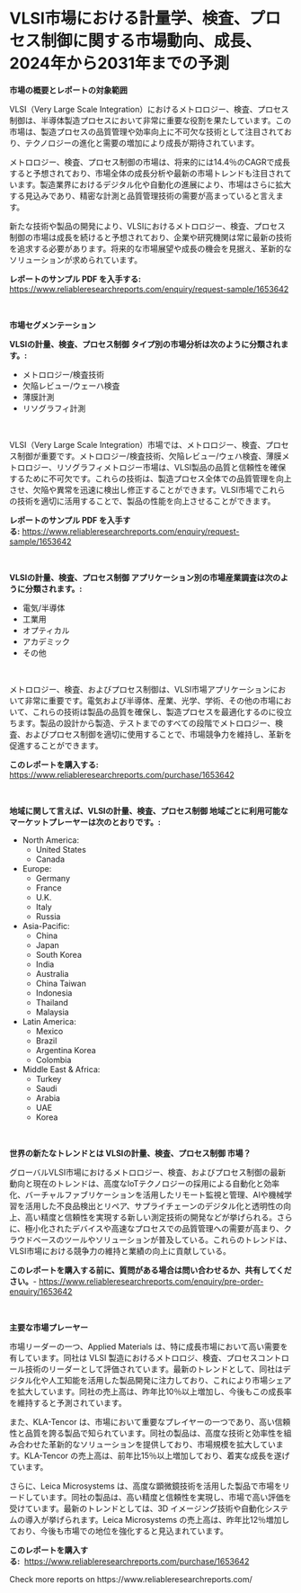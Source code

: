<p><h1>VLSI市場における計量学、検査、プロセス制御に関する市場動向、成長、2024年から2031年までの予測</h1></p><p><strong>市場の概要とレポートの対象範囲</strong></p>
<p><p>VLSI（Very Large Scale Integration）におけるメトロロジー、検査、プロセス制御は、半導体製造プロセスにおいて非常に重要な役割を果たしています。この市場は、製造プロセスの品質管理や効率向上に不可欠な技術として注目されており、テクノロジーの進化と需要の増加により成長が期待されています。</p><p>メトロロジー、検査、プロセス制御の市場は、将来的には14.4％のCAGRで成長すると予想されており、市場全体の成長分析や最新の市場トレンドも注目されています。製造業界におけるデジタル化や自動化の進展により、市場はさらに拡大する見込みであり、精密な計測と品質管理技術の需要が高まっていると言えます。</p><p>新たな技術や製品の開発により、VLSIにおけるメトロロジー、検査、プロセス制御の市場は成長を続けると予想されており、企業や研究機関は常に最新の技術を追求する必要があります。将来的な市場展望や成長の機会を見据え、革新的なソリューションが求められています。</p></p>
<p><strong>レポートのサンプル PDF を入手する:</strong> <a href="https://www.reliableresearchreports.com/enquiry/request-sample/1653642">https://www.reliableresearchreports.com/enquiry/request-sample/1653642</a></p>
<p>&nbsp;</p>
<p><strong>市場セグメンテーション</strong></p>
<p><strong>VLSIの計量、検査、プロセス制御 タイプ別の市場分析は次のように分類されます。:</strong></p>
<p><ul><li>メトロロジー/検査技術</li><li>欠陥レビュー/ウェーハ検査</li><li>薄膜計測</li><li>リソグラフィ計測</li></ul></p>
<p>&nbsp;</p>
<p><p>VLSI（Very Large Scale Integration）市場では、メトロロジー、検査、プロセス制御が重要です。メトロロジー/検査技術、欠陥レビュー/ウェハ検査、薄膜メトロロジー、リソグラフィメトロジー市場は、VLSI製品の品質と信頼性を確保するために不可欠です。これらの技術は、製造プロセス全体での品質管理を向上させ、欠陥や異常を迅速に検出し修正することができます。VLSI市場でこれらの技術を適切に活用することで、製品の性能を向上させることができます。</p></p>
<p><strong>レポートのサンプル PDF を入手する:</strong>&nbsp;<a href="https://www.reliableresearchreports.com/enquiry/request-sample/1653642">https://www.reliableresearchreports.com/enquiry/request-sample/1653642</a></p>
<p>&nbsp;</p>
<p><strong> VLSIの計量、検査、プロセス制御 アプリケーション別の市場産業調査は次のように分類されます。:</strong></p>
<p><ul><li>電気/半導体</li><li>工業用</li><li>オプティカル</li><li>アカデミック</li><li>その他</li></ul></p>
<p>&nbsp;</p>
<p><p>メトロロジー、検査、およびプロセス制御は、VLSI市場アプリケーションにおいて非常に重要です。電気および半導体、産業、光学、学術、その他の市場において、これらの技術は製品の品質を確保し、製造プロセスを最適化するのに役立ちます。製品の設計から製造、テストまでのすべての段階でメトロロジー、検査、およびプロセス制御を適切に使用することで、市場競争力を維持し、革新を促進することができます。</p></p>
<p><strong>このレポートを購入する:</strong>&nbsp; <a href="https://www.reliableresearchreports.com/purchase/1653642">https://www.reliableresearchreports.com/purchase/1653642</a></p>
<p>&nbsp;</p>
<p><strong>地域に関して言えば、VLSIの計量、検査、プロセス制御 地域ごとに利用可能なマーケットプレーヤーは次のとおりです。:</strong></p>
<p><ul>
    <li>
        North America:
        <ul>
            <li>United States</li>
            <li>Canada</li>
        </ul>
    </li>
    <li>
        Europe:
        <ul>
            <li>Germany</li>
            <li>France</li>
            <li>U.K.</li>
            <li>Italy</li>
            <li>Russia</li>
        </ul>
    </li>
    <li>
        Asia-Pacific:
        <ul>
            <li>China</li>
            <li>Japan</li>
            <li>South Korea</li>
            <li>India</li>
            <li>Australia</li>
            <li>China Taiwan</li>
            <li>Indonesia</li>
            <li>Thailand</li>
            <li>Malaysia</li>
        </ul>
    </li>
    <li>
        Latin America:
        <ul>
            <li>Mexico</li>
            <li>Brazil</li>
            <li>Argentina Korea</li>
            <li>Colombia</li>
        </ul>
    </li>
    <li>
        Middle East & Africa:
        <ul>
            <li>Turkey</li>
            <li>Saudi</li>
            <li>Arabia</li>
            <li>UAE</li>
            <li>Korea</li>
        </ul>
    </li>
    </ul></p>
<p>&nbsp;</p>
<p><strong>世界の新たなトレンドとは VLSIの計量、検査、プロセス制御 市場？</strong></p>
<p><p>グローバルVLSI市場におけるメトロロジー、検査、およびプロセス制御の最新動向と現在のトレンドは、高度なIoTテクノロジーの採用による自動化と効率化、バーチャルファブリケーションを活用したリモート監視と管理、AIや機械学習を活用した不良品検出とリペア、サプライチェーンのデジタル化と透明性の向上、高い精度と信頼性を実現する新しい測定技術の開発などが挙げられる。さらに、極小化されたデバイスや高速なプロセスでの品質管理への需要が高まり、クラウドベースのツールやソリューションが普及している。これらのトレンドは、VLSI市場における競争力の維持と業績の向上に貢献している。</p></p>
<p><strong>このレポートを購入する前に、質問がある場合は問い合わせるか、共有してください。</strong>- <a href="https://www.reliableresearchreports.com/enquiry/pre-order-enquiry/1653642">https://www.reliableresearchreports.com/enquiry/pre-order-enquiry/1653642</a></p>
<p>&nbsp;</p>
<p><strong>主要な市場プレーヤー</strong></p>
<p><p>市場リーダーの一つ、Applied Materials は、特に成長市場において高い需要を有しています。同社は VLSI 製造におけるメトロロジ、検査、プロセスコントロール技術のリーダーとして評価されています。最新のトレンドとして、同社はデジタル化や人工知能を活用した製品開発に注力しており、これにより市場シェアを拡大しています。同社の売上高は、昨年比10％以上増加し、今後もこの成長率を維持すると予測されています。</p><p>また、KLA-Tencor は、市場において重要なプレイヤーの一つであり、高い信頼性と品質を誇る製品で知られています。同社の製品は、高度な技術と効率性を組み合わせた革新的なソリューションを提供しており、市場規模を拡大しています。KLA-Tencor の売上高は、前年比15％以上増加しており、着実な成長を遂げています。</p><p>さらに、Leica Microsystems は、高度な顕微鏡技術を活用した製品で市場をリードしています。同社の製品は、高い精度と信頼性を実現し、市場で高い評価を受けています。最新のトレンドとしては、3D イメージング技術や自動化システムの導入が挙げられます。Leica Microsystems の売上高は、昨年比12％増加しており、今後も市場での地位を強化すると見込まれています。</p></p>
<p><strong>このレポートを購入する:</strong>&nbsp;&nbsp;<a href="https://www.reliableresearchreports.com/purchase/1653642">https://www.reliableresearchreports.com/purchase/1653642</a></p>
<p>Check more reports on https://www.reliableresearchreports.com/</p>